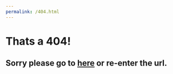 ```yaml
---
permalink: /404.html
---
```

# Thats a **404**!
## Sorry please go to [here](https://www.theguythatloveshtml.github.io) or re-enter the url.
